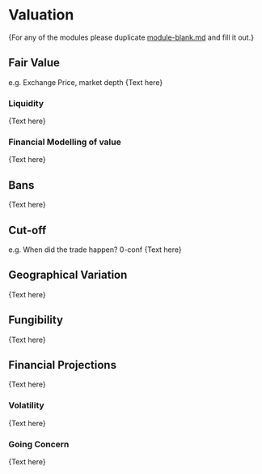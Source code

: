 # Valuation

{For any of the modules please duplicate [module-blank.md](module-blank.md) and fill it out.}


## Fair Value
e.g. Exchange Price, market depth
{Text here}

### Liquidity
{Text here}


### Financial Modelling of value
{Text here}



## Bans
{Text here}


## Cut-off
e.g. When did the trade happen? 0-conf
{Text here}



## Geographical Variation
{Text here}


## Fungibility
{Text here}



## Financial Projections
{Text here}

### Volatility
{Text here}


### Going Concern
{Text here}


